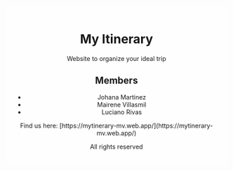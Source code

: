 <div style="background-image: url('https://firebasestorage.googleapis.com/v0/b/mytinerary-mv.appspot.com/o/viaja.jpg?alt=media&token=caf5b557-b90d-4255-a4b8-4412246512af'); background-size: cover; background-position: center; height: 300px;">
    <div style="display: flex; flex-direction: column; justify-content: center; align-items: center; height: 100%;">
        <div style="background-color: rgba(255, 255, 255, 0.8); padding: 20px; text-align: center;">
            <h1>My Itinerary</h1>
            <p>Website to organize your ideal trip</p>
            <h2>Members</h2>
            <ul>
                <li>Johana Martinez</li>
                <li>Mairene Villasmil</li>
                <li>Luciano Rivas</li>
            </ul>
            <p>Find us here: [https://mytinerary-mv.web.app/](https://mytinerary-mv.web.app/)</p>
            <p>All rights reserved</p>
        </div>
    </div>
</div>
